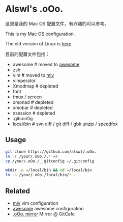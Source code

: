 # Alswl's .oOo. #

这里是我的 Mac OS 配置文件，有兴趣的可以参考。

This is my Mac OS configuration.

The old version of Linux is [here](https://github.com/alswl/.oOo./tree/ubuntu-final)

目前的配置文件包括：

* awesome # moved to [awesome][]
* zsh
* vim # moved to [miv][]
* vimperator
* Xmodmap # depleted
* font
* tmux / screen
* xmonad # depleted
* xmobar # depleted
* xsession # depleted
* .gitconfig
* local/bin # svn diff / git diff / gbk unzip / speedfox

## Usage ##

``` bash
git clone https://github.com/alswl/.oOo.
ln -s /your/.oOo./.* ~/
cp /your/.oOo./_.gitconfig ~/.gitconfig

mkdir -p ~/local/bin && cd ~/local/bin
ln -s /your/.oOo./local/bin/* .
```

## Related ##

* [miv][] vim configuration
* [awesome][] awesome configuration
* [.oOo. mirror][] Mirror @ GitCafe

[.oOo.]: https://github.com/alswl/.oOo.
[.oOo. mirror]: https://gitcafe.com/alswl/.oOo.
[awesome]: https://github.com/alswl/awesome
[miv]: https://github.com/alswl/miv
